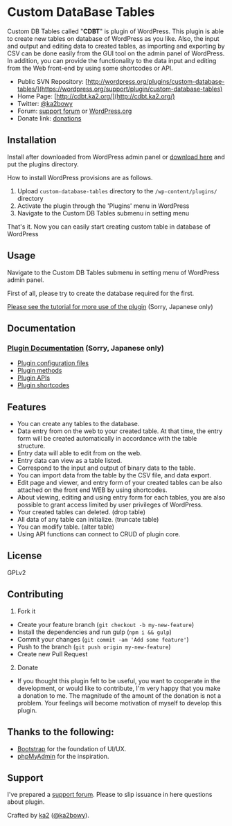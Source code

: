 # Custom DataBase Tables

Custom DB Tables called "__CDBT__" is plugin of WordPress. This plugin is able to create new tables on database of WordPress as you like. Also, the input and output and editing data to created tables, as importing and exporting by CSV can be done easily from the GUI tool on the admin panel of WordPress. In addition, you can provide the functionality to the data input and editing from the Web front-end by using some shortcodes or API.

* Public SVN Repository: [http://wordpress.org/plugins/custom-database-tables/](https://wordpress.org/support/plugin/custom-database-tables)
* Home Page: [http://cdbt.ka2.org/](http://cdbt.ka2.org/)
* Twitter: [@ka2bowy](https://twitter.com/ka2bowy)
* Forum: [support forum](http://ka2.org/cdbt-forum/forum/support-forum/) or [WordPress.org](https://wordpress.org/support/plugin/custom-database-tables)
* Donate link: [donations](https://www.paypal.com/cgi-bin/webscr?cmd=_donations&business=2YZY4HWYSWEWG&lc=en_US&currency_code=USD&item_name=)

## Installation

Install after downloaded from WordPress admin panel or [download here](https://github.com/ka215/cdbt) and put the plugins directory.

How to install WordPress provisions are as follows.

1. Upload `custom-database-tables` directory to the `/wp-content/plugins/` directory
2. Activate the plugin through the 'Plugins' menu in WordPress
3. Navigate to the Custom DB Tables submenu in setting menu

That's it. Now you can easily start creating custom table in database of WordPress

## Usage

Navigate to the Custom DB Tables submenu in setting menu of WordPress admin panel.

First of all, please try to create the database required for the first.

[Please see the tutorial for more use of the plugin](http://ka2.org/cdbt/tutorials/) (Sorry, Japanese only)

## Documentation

### [Plugin Documentation](http://ka2.org/cdbt/documentation/) (Sorry, Japanese only)

* [Plugin configuration files](http://ka2.org/cdbt/documentation/plugin-files/)
* [Plugin methods](http://ka2.org/cdbt/documentation/methods/)
* [Plugin APIs](http://ka2.org/cdbt/documentation/apis/)
* [Plugin shortcodes](http://ka2.org/cdbt/documentation/shortcodes/)

## Features

* You can create any tables to the database.
* Data entry from on the web to your created table. At that time, the entry form will be created automatically in accordance with the table structure.
* Entry data will able to edit from on the web.
* Entry data can view as a table listed.
* Correspond to the input and output of binary data to the table.
* You can import data from the table by the CSV file, and data export.
* Edit page and viewer, and entry form of your created tables can be also attached on the front end WEB by using shortcodes.
* About viewing, editing and using entry form for each tables, you are also possible to grant access limited by user privileges of WordPress.
* Your created tables can deleted. (drop table)
* All data of any table can initialize. (truncate table)
* You can modify table. (alter table)
* Using API functions can connect to CRUD of plugin core.

## License

GPLv2

## Contributing

1. Fork it
  * Create your feature branch (`git checkout -b my-new-feature`)
  * Install the dependencies and run gulp (`npm i && gulp`)
  * Commit your changes (`git commit -am 'Add some feature'`)
  * Push to the branch (`git push origin my-new-feature`)
  * Create new Pull Request
2. Donate
  * If you thought this plugin felt to be useful, you want to cooperate in the development, or would like to contribute, I'm very happy that you make a donation to me. The magnitude of the amount of the donation is not a problem. Your feelings will become motivation of myself to develop this plugin.



## Thanks to the following:

* [Bootstrap](http://getbootstrap.com/) for the foundation of UI/UX.
* [phpMyAdmin](http://www.phpmyadmin.net/) for the inspiration.

## Support

I've prepared a [support forum](http://ka2.org/cdbt-forum/forum/support-forum/). 
Please to slip issuance in here questions about plugin.

Crafted by [ka2](http://ka2.org/) ([@ka2bowy](https://twitter.com/ka2bowy)).
